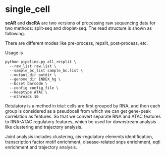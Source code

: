 # single_cell

**scAR** and **dscRA** are two versions of processing raw sequencing data for two methods: split-seq and droplet-seq. The read structure is shown as following.

There are different modes like pre-process, repslit, post-process, etc.

Usage is
```
python pipeline.py all_resplit \
  --raw_list raw.list \
  --sample_bc_list sample_bc.list \
  --output_dir outdir \
  --genome_dir INDEX_hg \
  --bcset barcode \
  --config config_file \
  --keeptype ATAC \
  --nthreads 10

```


Retulatory is a method in trial: cells are first grouped by RNA, and then each group is considered as a pseudocell from which we can get gene-peak correlation as features. So that we convert separate RNA and ATAC features to RNA-ATAC regulatory features, which be used for downstream analysis like clustering and trajectory analysis.


Joint analysis includes clustering, cis-regulatory elements identification, transcription factor motif enrichment, disease-related snps enrichment, eqtl enrichment and trajectory analysis. 
